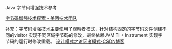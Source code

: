 Java 字节码增强技术参考

[字节码增强技术探索 - 美团技术团队](https://tech.meituan.com/2019/09/05/java-bytecode-enhancement.html)

补充：字节码增强技术主要使用了观察者模式，针对结构固定的字节码文件创建不同的visitor 实现不同区域字节码的修改，最终依赖JVM TI + Instrument 实现字节码的运行时修改重载。 [设计模式之访问者模式-CSDN博客](https://blog.csdn.net/SunnyYoona/article/details/140938479)
